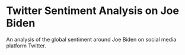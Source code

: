# Twitter Sentiment Analysis on Joe Biden

An analysis of the global sentiment around Joe Biden on social media platform Twitter.